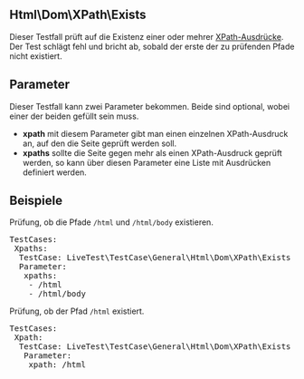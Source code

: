 ## Html\Dom\XPath\Exists
Dieser Testfall prüft auf die Existenz einer oder mehrer [XPath-Ausdrücke](http://de.wikipedia.org/wiki/XPath). Der Test schlägt fehl und bricht ab, sobald der erste der zu prüfenden Pfade nicht existiert.

## Parameter
Dieser Testfall kann zwei Parameter bekommen. Beide sind optional, wobei einer der beiden gefüllt sein muss. 

* **xpath** mit diesem Parameter gibt man einen einzelnen XPath-Ausdruck an, auf den die Seite geprüft werden soll.
* **xpaths** sollte die Seite gegen mehr als einen XPath-Ausdruck geprüft werden, so kann über diesen Parameter eine Liste mit Ausdrücken definiert werden. 

## Beispiele

Prüfung, ob die Pfade <code>/html</code> und <code>/html/body</code> existieren.
<pre>TestCases:
 Xpaths:
  TestCase: LiveTest\TestCase\General\Html\Dom\XPath\Exists
  Parameter:
   xpaths:
    - /html
    - /html/body</pre>

Prüfung, ob der Pfad <code>/html</code> existiert.
<pre>TestCases:
 Xpath:
  TestCase: LiveTest\TestCase\General\Html\Dom\XPath\Exists
   Parameter:
    xpath: /html</pre>